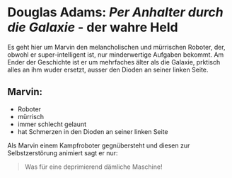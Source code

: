 # Douglas Adams: _Per Anhalter durch die Galaxie_ - der wahre Held
Es geht hier um Marvin den melancholischen und mürrischen Roboter, der, obwohl er super-intelligent ist, nur minderwertige Aufgaben bekommt. Am Ender der Geschichte ist er um mehrfaches älter als die Galaxie, prktisch alles an ihm wuder ersetzt, ausser den Dioden an seiner linken Seite.
## Marvin:
* Roboter
* mürrisch
* immer schlecht gelaunt
* hat Schmerzen in den Dioden an seiner linken Seite

Als Marvin einem Kampfroboter gegnübersteht und diesen zur Selbstzerstörung animiert sagt er nur:
> Was für eine deprimierend dämliche Maschine!
